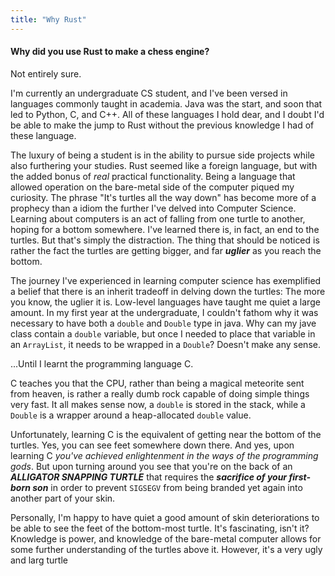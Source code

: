 ```yaml
---
title: "Why Rust"
---
```


#### Why did you use Rust to make a chess engine?

Not entirely sure.

I'm currently an undergraduate CS student, and I've been versed in languages commonly taught 
in academia. Java was the start, and soon that led to Python, C, and C++. All of these languages I hold dear, and 
I doubt I'd be able to make the jump to Rust without the previous knowledge I had of these language. 

The luxury of being a student is in the ability to pursue side projects while also furthering your studies.
Rust seemed like a foreign language, but with the added bonus of _real_ practical functionality. Being a language
that allowed operation on the bare-metal side of the computer piqued my curiosity. The phrase "It's turtles all 
the way down" has become more of a prophecy than a idiom the further I've delved into Computer Science. Learning
about computers is an act of falling from one turtle to another, hoping for a bottom somewhere. I've learned there
is, in fact, an end to the turtles. But that's simply the distraction. The thing that should be noticed is rather
the fact the turtles are getting bigger, and far __*uglier*__ as you reach the bottom. 

The journey I've experienced in learning computer science has exemplified a belief that there is an inherit
tradeoff in delving down the turtles: The more you know, the uglier it is. Low-level languages have taught me
quiet a large amount. In my first year at the undergraduate, I couldn't fathom why it was necessary to have both a
`double` and `Double` type in java. Why can my jave class contain a `double` variable, but once I needed to place that
variable in an `ArrayList`, it needs to be wrapped in a `Double`? Doesn't make any sense.

...Until I learnt the programming language C. 

C teaches you that the CPU, rather than being a magical meteorite sent from heaven, is rather a really dumb rock capable of 
doing simple things very fast. It all makes sense now, a `double` is stored in the stack, while a `Double` is a wrapper around
a heap-allocated `double` value. 

Unfortunately, learning C is the equivalent of getting near the bottom of the turtles. Yes, you can see feet somewhere down there. 
And yes, upon learning C *you've achieved enlightenment in the ways of the programming gods*.
But upon turning around you see that you're on the back of an *__ALLIGATOR SNAPPING TURTLE__* that requires the *__sacrifice of your 
first-born son__* in order to prevent `SIGSEGV` from being branded yet again into another part of your skin. 

Personally, I'm happy to have quiet a good amount of skin deteriorations to be able to see the feet of the bottom-most turtle.
It's fascinating, isn't it? Knowledge is power, and knowledge of the bare-metal computer allows for some further understanding of the
turtles above it. However, it's a very ugly and larg turtle 
